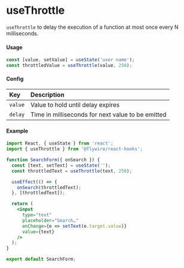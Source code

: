 # useThrottle

`useThrottle` to delay the execution of a function at most once every N
milliseconds.

#### Usage

```js
const [value, setValue] = useState('user name');
const throttledValue = useThrottle(value, 250);
```

#### Config

| Key     | Description                                       |
| :------ | :------------------------------------------------ |
| `value` | Value to hold until delay expires                 |
| `delay` | Time in milliseconds for next value to be emitted |

#### Example

```jsx harmony
import React, { useState } from 'react';
import { useThrottle } from '@flywire/react-hooks';

function SearchForm({ onSearch }) {
  const [text, setText] = useState('');
  const throttledText = useThrottle(text, 250);

  useEffect(() => {
    onSearch(throttledText);
  }, [throttledText]);

  return (
    <input
      type="text"
      placeholder="Search…"
      onChange={e => setText(e.target.value)}
      value={text}
    />
  );
}

export default SearchForm;
```
